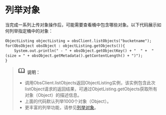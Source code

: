 # 列举对象<a name="ZH-CN_TOPIC_0142815452"></a>

当完成一系列上传对象操作后，可能需要查看桶中包含哪些对象。以下代码展示如何列举指定桶中的对象：

```
ObjectListing objectListing = obsClient.listObjects("bucketname");
for(ObsObject obsObject : objectListing.getObjects()){
    System.out.println(" - " + obsObject.getObjectKey() + "  " +  "(size = " + obsObject.getMetadata().getContentLength() + ")");
}
```

>![](public_sys-resources/icon-note.gif) **说明：**   
>-   调用ObsClient.listObjects返回ObjectListing实例，该实例包含此次listObject请求的返回结果，可通过ObjetListing.getObjects获取所有对象（Object）的描述信息。  
>-   上面的代码默认列举1000个对象（Object）。  
>-   更丰富的列举功能，请参见[列举对象](列举对象.md)。  

